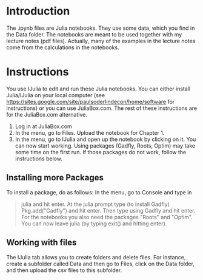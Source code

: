 # Introduction
The .ipynb files are Julia notebooks. They use some data, which you find in the Data folder. The notebooks are meant to be used together with my lecture notes (pdf files). Actually, many of the examples in the lecture notes come from the calculations in the notebooks. 


# Instructions

You use IJulia to edit and run these Julia notebooks. You can either install Julia/IJulia on your local computer (see https://sites.google.com/site/paulsoderlindecon/home/software for instructions) or you can use JuliaBox.com. The rest of these instructions are for the JuliaBox.com alternative.

1. Log in at JuliaBox.com
2. In the menu, go to Files. Upload the notebook for Chapter 1.
3. In the menu, go to IJulia and open up the notebook by clicking on it. You can now start working. Using packages (Gadfly, Roots, Optim) may take some time on the first run. If those packages do not work, follow the instructions below.


## Installing more Packages

To install a package, do as follows:
In the menu, go to Console and type in 
>julia 
and hit enter. At the julia prompt type (to install Gadfly)
>Pkg.add("Gadfly") 
and hit enter. 
Then type 
>using Gadfly
and hit enter.
For the notebooks you also need the packages "Roots" and "Optim".
You can now leave julia (by typing exit() and hitting enter).

## Working with files

The IJulia tab allows you to create folders and delete files. For instance, create a subfolder called Data and then go to Files, click on the Data folder, and then upload the csv files to this subfolder.
